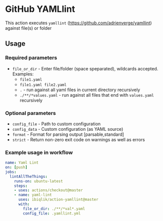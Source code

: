 # GitHub YAMLlint

This action executes `yamllint` (https://github.com/adrienverge/yamllint) against file(s) or folder

## Usage

### Required parameters

- `file_or_dir` - Enter file/folder (space speparated), wildcards accepted. Examples:
    - `file1.yaml`
    - `file1.yaml file2.yaml`
    - `.` - run against all yaml files in current directory recursively
    - `./**/*values.yaml` - run against all files that end with `values.yaml` recursively

### Optional parameters

- `config_file` - Path to custom configuration
- `config_data` - Custom configuration (as YAML source)
- `format` - Format for parsing output [parsable,standard]
- `strict` - Return non-zero exit code on warnings as well as errors

### Example usage in workflow

```yaml
name: Yaml Lint
on: [push]
jobs:
  lintAllTheThings:
    runs-on: ubuntu-latest
    steps:
    - uses: actions/checkout@master
    - name: yaml-lint
      uses: ibiqlik/action-yamllint@master
      with:
        file_or_dir: ./**/*val*.yaml
        config_file: .yamllint.yml
```
